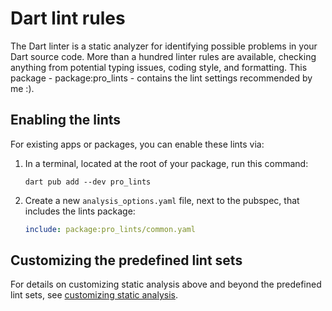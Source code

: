 # Dart lint rules

The Dart linter is a static analyzer for identifying possible problems in your
Dart source code. More than a hundred linter rules are available,
checking anything from potential typing issues, coding style, and formatting. This package - package:pro_lints - contains the lint settings recommended by me :).

## Enabling the lints

For existing apps or packages, you can enable these lints via:

1. In a terminal, located at the root of your package, run this command:

    ```terminal
    dart pub add --dev pro_lints
    ```

2. Create a new `analysis_options.yaml` file, next to the pubspec, that
    includes the lints package:

    ```yaml
    include: package:pro_lints/common.yaml
    ```

## Customizing the predefined lint sets

For details on customizing static analysis above and beyond the predefined lint sets, see [customizing static analysis](https://dart.dev/guides/language/analysis-options).
